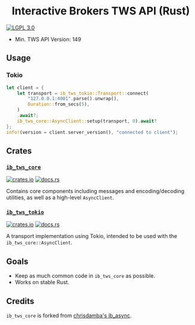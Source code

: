 <h1 align="center">Interactive Brokers TWS API (Rust)</h1>

[![LGPL 3.0](https://img.shields.io/crates/l/ib_tws_core?style=for-the-badge)](https://choosealicense.com/licenses/lgpl-3.0/)

- Min. TWS API Version: 149

## Usage
### Tokio
```rust
let client = {
	let transport = ib_tws_tokio::Transport::connect(
		"127.0.0.1:4001".parse().unwrap(),
		Duration::from_secs(5),
	)
	.await?;
	ib_tws_core::AsyncClient::setup(transport, 0).await?
};
info!(version = client.server_version(), "connected to client");
```

## Crates
### [`ib_tws_core`](https://github.com/fourbytes/ib_tws_rs/tree/main/crates/ib_tws_core)
[![crates.io](https://img.shields.io/crates/v/ib_tws_core?style=for-the-badge)](https://crates.io/crates/ib_tws_core) [![docs.rs](https://img.shields.io/badge/docs.rs-ib_tws_core-rs?style=for-the-badge)](https://docs.rs/ib_tws_core)

Contains core components including messages and encoding/decoding utilities, as well as a high-level `AsyncClient`.

### [`ib_tws_tokio`](https://github.com/fourbytes/ib_tws_rs/tree/main/crates/ib_tws_tokio)
[![crates.io](https://img.shields.io/crates/v/ib_tws_tokio?style=for-the-badge)](https://crates.io/crates/ib_tws_core) [![docs.rs](https://img.shields.io/badge/docs.rs-ib_tws_tokio-rs?style=for-the-badge)](https://docs.rs/ib_tws_tokio)

A transport implementation using Tokio, intended to be used with the `ib_tws_core::AsyncClient`.

## Goals
- Keep as much common code in `ib_tws_core` as possible.
- Works on stable Rust.

## Credits
`ib_tws_core` is forked from [chrisdamba's ib_async](https://github.com/chrisdamba/ib_async).
